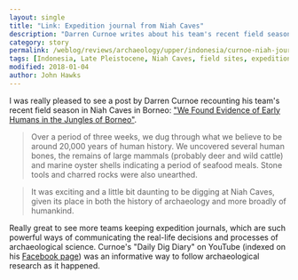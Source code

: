 ```yaml
---
layout: single
title: "Link: Expedition journal from Niah Caves"
description: "Darren Curnoe writes about his team's recent field season in Borneo."
category: story
permalink: /weblog/reviews/archaeology/upper/indonesia/curnoe-niah-journal-2018.html
tags: [Indonesia, Late Pleistocene, Niah Caves, field sites, expedition journals]
modified: 2018-01-04
author: John Hawks
---
```



I was really pleased to see a post by Darren Curnoe recounting his team's recent field season in Niah Caves in Borneo: <a href="https://curnoe.com/2018/01/04/we-found-evidence-of-early-humans-in-the-jungles-of-borneo/">"We Found Evidence of Early Humans in the Jungles of Borneo"</a>.

<blockquote>Over a period of three weeks, we dug through what we believe to be around 20,000 years of human history. We uncovered several human bones, the remains of large mammals (probably deer and wild cattle) and marine oyster shells indicating a period of seafood meals. Stone tools and charred rocks were also unearthed.</blockquote>

<blockquote>It was exciting and a little bit daunting to be digging at Niah Caves, given its place in both the history of archaeology and more broadly of humankind.</blockquote>

Really great to see more teams keeping expedition journals, which are such powerful ways of communicating the real-life decisions and processes of archaeological science. Curnoe's "Daily Dig Diary" on YouTube (indexed on his <a href="https://www.facebook.com/curnoeanthropologist/">Facebook page</a>) was an informative way to follow archaeological research as it happened.
